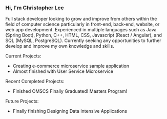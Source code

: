 ### Hi, I'm Christopher Lee

Full stack developer looking to grow and improve from others within the field of computer science particularly in front-end, back-end, website, or web app development. Experienced in multiple languages such as Java (Spring Boot), Python, C++, HTML, CSS, Javascript (React / Angular), and SQL (MySQL, PostgreSQL). Currently seeking any opportunities to further develop and improve my own knowledge and skills.

Current Projects:
* Creating e-commerce microservice sample application
* Almost finished with User Service Microservice

Recent Completed Projects:
* Finished OMSCS Finally Graduated! Masters Program!

Future Projects:
* Finally finishing Designing Data Intensive Applications
